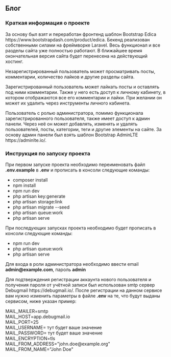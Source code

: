 ## Блог

<h3>Краткая информация о проекте</h3>

<p>За основу был взят и переработан фронтенд шаблон Bootstrap Edica https://www.bootstrapdash.com/product/edica. Бекенд реализован собственными силами на фреймворке Laravel. Весь функционал и все разделы сайта уже полностью работают. В ближайшее время окончательная версия сайта будет перенесена на действующий хостинг.</p>

<p>Незарегистрированный пользователь может просматривать посты, комментарии, количество лайков и другие разделы сайта.</p>

<p>Зарегистрированный пользователь может лайкать посты и оставлять под ними комментарии. Также у него есть доступ к личному кабинету, в котором отображаются все его комментарии и лайки. При желании он может их удалить через инструменты личного кабинета.</p>

<p>Пользователь с ролью администратора, помимо функционала зарегистрированного пользователя, также имеет доступ к админ панели. Через неё он может добавлять, изменять и удалять пользователей, посты, категории, теги и другие элементы на сайте. За основу админ панели был взять шаблон Bootstrap AdminLTE https://adminlte.io/.</p>

<h3>Инструкция по запуску проекта</h3>

<p>При первом запуске проекта необходимо переименовать файл <b>.env.example</b> в <b>.env</b> и прописать в консоли следующие команды:</p>

- composer install<br>
- npm install<br>
- npm run dev<br>
- php artisan key:generate<br>
- php artisan storage:link<br>
- php artisan migrate --seed<br>
- php artisan queue:work<br>
- php artisan serve

<p>При последующих запусках проекта необходимо будет прописать в консоли следующие команды:</p>

- npm run dev<br>
- php artisan queue:work<br>
- php artisan serve

<p>Для входа в роли администратора необходимо ввести email <b>admin@example.com</b>, пароль <b>admin</b></p>

<p>Для подтверждения регистрации аккаунта нового пользователя и получения пароля от учётной записи был использован smtp сервер Debugmail https://debugmail.io/. После регистрации на данном сервисе вам нужно изменить параметры в файле <b>.env</b> на те, что будут выданы сервисом, ниже указан пример:</p>

<p>MAIL_MAILER=smtp<br>
MAIL_HOST=app.debugmail.io<br>
MAIL_PORT=25<br>
MAIL_USERNAME= тут будет ваше значение<br>
MAIL_PASSWORD= тут будет ваше значение<br>
MAIL_ENCRYPTION=tls<br>
MAIL_FROM_ADDRESS="john.doe@example.org"<br>
MAIL_FROM_NAME="John Doe"</p>





